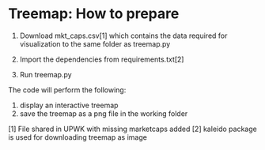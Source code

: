 # Treemap: How to prepare
1. Download mkt_caps.csv[1] which contains the data required for visualization to the same folder as treemap.py

2. Import the dependencies from requirements.txt[2]
	
3. Run treemap.py

The code will perform the following:
1. display an interactive treemap 
2. save the treemap as a png file in the working folder

[1] File shared in UPWK with missing marketcaps added
[2] kaleido package is used for downloading treemap as image

